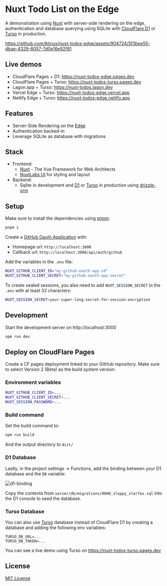 # Nuxt Todo List on the Edge

A demonstration using [Nuxt](https://nuxt.com) with server-side rendering on the edge, authentication and database querying using SQLite with [CloudFlare D1](https://developers.cloudflare.com/d1/) or [Turso](https://turso.tech) in production.

https://github.com/Atinux/nuxt-todos-edge/assets/904724/5f3bee55-dbae-4329-8057-7d0e16e92f81

## Live demos

- CloudFlare Pages + D1: https://nuxt-todos-edge.pages.dev
- CloudFlare Pages + Turso: https://nuxt-todos-turso.pages.dev
- Lagon.app + Turso: https://nuxt-todos.lagon.dev
- Vercel Edge + Turso: https://nuxt-todos-edge.vercel.app
- Netlify Edge + Turso: https://nuxt-todos-edge.netlify.app

## Features

- Server-Side Rendering on the [Edge](https://workers.cloudflare.com/)
- Authentication backed-in
- Leverage SQLite as database with migrations

## Stack

- Frontend:
  - [Nuxt](https://nuxt.com/) - The Vue Framework for Web Architects
  - [NuxtLabs UI](https://ui.nuxtlabs.com/) for styling and layout
- Backend:
  - Sqlite in development and [D1](https://developers.cloudflare.com/d1/) or [Turso](https://turso.tech) in production using [drizzle-orm](https://github.com/drizzle-team/drizzle-orm)

## Setup

Make sure to install the dependencies using [pnpm](https://pnpm.io/):

```bash
pnpm i
```

Create a [GitHub Oauth Application](https://github.com/settings/applications/new) with:
- Homepage url: `http://localhost:3000`
- Callback url: `http://localhost:3000/api/auth/github`

Add the variables in the `.env` file:

```bash
NUXT_GITHUB_CLIENT_ID="my-github-oauth-app-id"
NUXT_GITHUB_CLIENT_SECRET="my-github-oauth-app-secret"
```

To create sealed sessions, you also need to add `NUXT_SESSION_SECRET` in the `.env` with at least 32 characters:

```bash
NUXT_SESSION_SECRET=your-super-long-secret-for-session-encryption
```

## Development

Start the development server on http://localhost:3000

```bash
npm run dev
```

## Deploy on CloudFlare Pages

Create a CF pages deployment linked to your GitHub repository. Make sure to select Version 2 (Beta) as the build system version.

### Environment variables

```bash
NUXT_GITHUB_CLIENT_ID=...
NUXT_GITHUB_CLIENT_SECRET=...
NUXT_SESSION_PASSWORD=...
```

### Build command

Set the build command to:

```bash
npm run build
```

And the output directory to `dist/`

### D1 Database

Lastly, in the project settings -> Functions, add the binding between your D1 database and the `DB` variable:

![d1-binding](https://user-images.githubusercontent.com/904724/236021974-d77dfda6-4eb7-4094-ae36-479be73ec35f.png)

Copy the contents from `server/db/migrations/0000_sloppy_starfox.sql` into the D1 console to seed the database.

### Turso Database

You can also use [Turso](https://turso.tech/) database instead of CloudFlare D1 by creating a database and adding the following env variables:

```
TURSO_DB_URL=...
TURSO_DB_TOKEN=...
```

You can see a live demo using Turso on https://nuxt-todos-turso.pages.dev

## License

[MIT License](./LICENSE)
